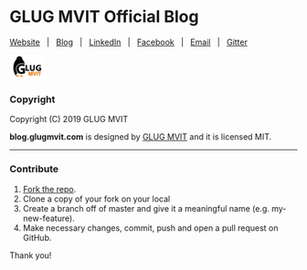 # GLUG MVIT Official Blog

[Website](http://www.glugmvit.com/) &nbsp; | &nbsp; [Blog](http://blog.glugmvit.com/) &nbsp; | &nbsp; [LinkedIn](https://in.linkedin.com/company/glugmvit) &nbsp; | &nbsp; [Facebook](https://www.facebook.com/groups/193504514397500/) &nbsp; | &nbsp; [Email](mailto:glugmvit@gmail.com) &nbsp; | &nbsp; [Gitter](https://gitter.im/glugmvit/)

![](assets/images/logo_full_rect.png)

### Copyright

Copyright (C) 2019 GLUG MVIT

**blog.glugmvit.com** is designed by [GLUG MVIT](https://www.glugmvit.com) and it is licensed MIT.

-----------------

### Contribute

1. [Fork the repo](https://github.com/glugmvit/glugmvit.github.io).
2. Clone a copy of your fork on your local
3. Create a branch off of master and give it a meaningful name (e.g. my-new-feature).
4. Make necessary changes, commit, push and open a pull request on GitHub.

Thank you!

